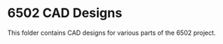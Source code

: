 6502 CAD Designs
================

This folder contains CAD designs for various parts of the 6502 project.
